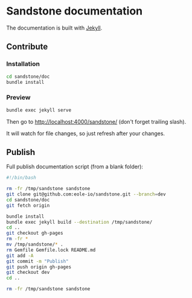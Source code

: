 Sandstone documentation
=======================

The documentation is built with [Jekyll](http://jekyllrb.com/).

## Contribute

### Installation

``` bash
cd sandstone/doc
bundle install
```


### Preview

``` bash
bundle exec jekyll serve
```

Then go to [http://localhost:4000/sandstone/](http://localhost:4000/sandstone/) (don't forget trailing slash).

It will watch for file changes, so just refresh after your changes.


## Publish

Full publish documentation script (from a blank folder):

``` bash
#!/bin/bash

rm -fr /tmp/sandstone sandstone
git clone git@github.com:eole-io/sandstone.git --branch=dev
cd sandstone/doc
git fetch origin

bundle install
bundle exec jekyll build --destination /tmp/sandstone/
cd ..
git checkout gh-pages
rm -fr *
mv /tmp/sandstone/* .
rm Gemfile Gemfile.lock README.md
git add -A
git commit -m "Publish"
git push origin gh-pages
git checkout dev
cd ..

rm -fr /tmp/sandstone sandstone
```
